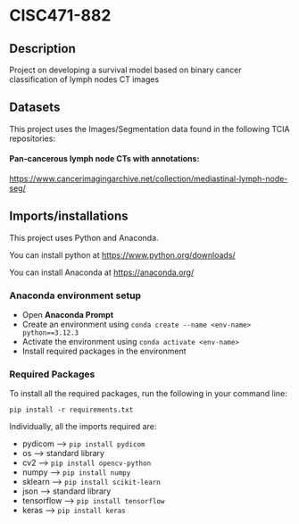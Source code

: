 # CISC471-882
## Description
Project on developing a survival model based on binary cancer classification of lymph nodes CT images

## Datasets 
This project uses the Images/Segmentation data found in the following TCIA repositories:

#### Pan-cancerous lymph node CTs with annotations:
https://www.cancerimagingarchive.net/collection/mediastinal-lymph-node-seg/

## Imports/installations
This project uses Python and Anaconda.

You can install python at https://www.python.org/downloads/

You can install Anaconda at https://anaconda.org/

### Anaconda environment setup
* Open **Anaconda Prompt**
* Create an environment using ```conda create --name <env-name> python==3.12.3``` 
* Activate the environment using ```conda activate <env-name>``` 
* Install required packages in the environment

### Required Packages
To install all the required packages, run the following in your command line:

```
pip install -r requirements.txt
```

Individually, all the imports required are:

* pydicom --> ```pip install pydicom```
* os --> standard library
* cv2 --> ```pip install opencv-python```
* numpy --> ```pip install numpy```
* sklearn --> ```pip install scikit-learn```
* json --> standard library
* tensorflow --> ```pip install tensorflow```
* keras --> ```pip install keras```
